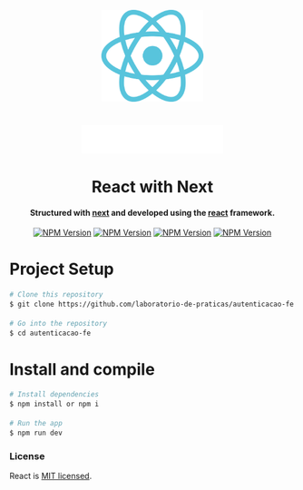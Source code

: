 <h1 align="center">
  <br>
  <a href="http://www.amitmerchant.com/electron-markdownify">
  <img width="180" src="https://github.com/gilSFranco/gilmar-soares-estudos/blob/main/sprint-01-semana-01/logo_dark.svg" alt="react logo">
  <br>
  <br>
  <img width="250" src="https://github.com/gilSFranco/gilmar-soares-estudos/blob/main/sprint-01-semana-01/Logo.png" alt="next logo">
  </a>
  <br>
  <br>
  React with Next
  <br>
</h1>

<h4 align="center">Structured with <a href="https://nextjs.org/docs" target="_blank">next</a> and developed using the <a href="https://react.dev/learn" target="_blank">react</a> framework.</h4>

<p align="center">
  <a href="https://github.com/facebook/react/blob/main/LICENSE" target="_blank"><img src="https://img.shields.io/badge/license-MIT-blue.svg" alt="NPM Version" /></a>
  <a href="https://www.npmjs.com/package/react" target="_blank"><img src="https://img.shields.io/npm/v/react.svg?style=flat" alt="NPM Version" /></a>
  <a href="https://github.com/facebook/react/actions/workflows/runtime_build_and_test.yml" target="_blank"><img src="https://github.com/facebook/react/actions/workflows/runtime_build_and_test.yml/badge.svg" alt="NPM Version" /></a>
  <a href="https://legacy.reactjs.org/docs/how-to-contribute.html#your-first-pull-request" target="_blank"><img src="https://img.shields.io/badge/PRs-welcome-brightgreen.svg" alt="NPM Version" /></a>
</p>

# Project Setup

```bash
# Clone this repository
$ git clone https://github.com/laboratorio-de-praticas/autenticacao-fe.git

# Go into the repository
$ cd autenticacao-fe
```

# Install and compile

```bash
# Install dependencies
$ npm install or npm i

# Run the app
$ npm run dev
```

### License

React is [MIT licensed](./LICENSE).
